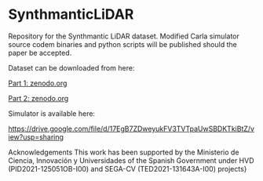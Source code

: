 # SynthmanticLiDAR

Repository for the Synthmantic LiDAR dataset. Modified Carla simulator source codem binaries and python scripts will be published should the paper be accepted. 

Dataset can be downloaded from here: 

[Part 1: zenodo.org ](https://zenodo.org/records/10618614?token=eyJhbGciOiJIUzUxMiJ9.eyJpZCI6ImE4YWVmYWI2LTc5MTktNDlmMy05MTQ2LTllNDQzNDhlYjUwMCIsImRhdGEiOnt9LCJyYW5kb20iOiIzMWY4YzEwZGU4M2ZkNTFkMTc0M2U4YTU4NWFlNjdiZiJ9.RRGv5vntegkhqYEzDD802DihT8ZSzagiWtXmIkQkzJ0R0xax9JlCIQkoRbIc7bDXoTvoUA6amIwyv1OXRRFMlA)  

[Part 2: zenodo.org ](https://zenodo.org/records/10629943?token=eyJhbGciOiJIUzUxMiJ9.eyJpZCI6ImNjNGVhYWFlLWFmYTgtNGRhYS05ZDM3LWU0MDA4NzI1M2ExNyIsImRhdGEiOnt9LCJyYW5kb20iOiI2OGMyMjk2YTI4YzU3MjVjZDU1ODU3NWFkNWFkNDQ1MSJ9.nQWkVzZ-98mbHLkYT5wE2zVlXRjCnJN7diCRieNIyqe6UYJtMi5Kcf6P0T4_ZnkoFKkSALmqHpFCC333WUplVw)

Simulator is available here:

https://drive.google.com/file/d/17EgB7ZDweyukFV3TVTpaUwSBDKTkiBtZ/view?usp=sharing

Acknowledgements
This work has been supported by the Ministerio de Ciencia, Innovación y Universidades of the Spanish Government under HVD (PID2021-125051OB-I00) and SEGA-CV (TED2021-131643A-I00) projects}
